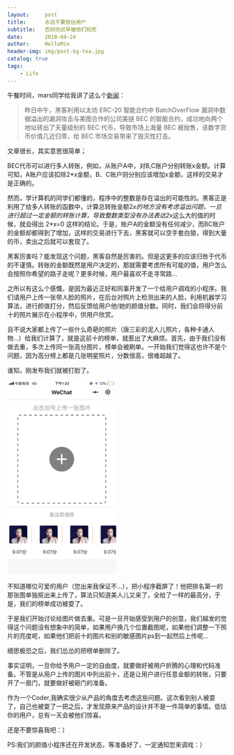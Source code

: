 ```yaml
---
layout:     post
title:      永远不要低估用户
subtitle:   否则你迟早被他们玩死
date:       2018-04-24
author:     HelloMin
header-img: img/post-bg-tea.jpg
catalog: true
tags:
    - Life
---
```

午餐时间，mars同学给我讲了这么个[新闻](https://www.huxiu.com/article/241333.html)：

> 昨日中午，黑客利用以太坊 ERC-20 智能合约中 BatchOverFlow 漏洞中数据溢出的漏洞攻击与美图合作的公司美链 BEC 的智能合约，成功地向两个地址转出了天量级别的 BEC 代币，导致市场上海量 BEC 被抛售，该数字货币价值几近归零，给 BEC 市场交易带来了毁灭性打击。

文章很长，其实意思很简单；

BEC代币可以进行多人转账，例如，从账户A中，对B,C账户分别转账x金额。计算可知，A账户应该扣除2*x金额，B、C账户则分别应该增加x金额，这样的交易才是正确的。

然而，学计算机的同学们都懂的，程序中的整数是存在溢出的可能性的。黑客正是利用了给多人转账的函数中，计算总转账金额2*x的地方没有考虑溢出问题，一旦进行超过一定金额的转账计算，导致整数类型没有办法表达2*x这么大的值的时候，就会得出 2*x=0 这样的结论。于是，账户A的金额没有任何减少，而BC账户的金额却都得到了增加，这样的交易进行下去，黑客就可以空手套白狼，得到大量的币，卖出之后就可以套现了。

黑客厉害吗？能发现这个问题，黑客自然是厉害的。但是这更多的应该归咎于代币的不谨慎。转账的金额既然是用户决定的，那就需要考虑所有可能的值，用户怎么会按照你希望的路子走呢？更多时候，用户最喜欢不走寻常路...

之所以有这么个感慨，是因为最近正好和同事开发了一个给用户调戏的小程序。我们请用户上传一张带人脸的照片，在后台对照片上检测出来的人脸，利用机器学习算法，进行颜值打分，然后反馈给用户他/她的颜值分数。同时，我们会将得分前十的照片展示在小程序中，供用户欣赏。

且不说大家都上传了一些什么奇葩的照片（唐三彩的泥人儿照片，各种卡通人物...）给我们计算了，就是这前十的榜单，就惹出了大麻烦。首先，由于我们没有做去重，多次上传同一张高分图片，榜单会被刷单。一开始我们觉得这也许不是个问题，因为高分榜上都是几张明星照片，分数很高，很难超越了。

谁知，刚发布我们就被打脸了。

<img src="/img/post_img/facerating_shua.png" alt="榜单被刷了" width="250px"/>

不知道哪位可爱的用户（您出来我保证不...），把小程序截屏了！他把排名第一的那张图单独抠出来上传了，算法只知道美人儿又来了，全给了一样的最高分，于是，我们的榜单成功被耍了。

于是我们开始讨论给图片做去重。可是一旦开始感受到用户的创意，我们越发的觉得这个问题没有想象中的简单，如果用户换几个位置截图呢，如果他们调整一下照片的亮度呢，如果他们把前十的图片和别的敏感图片ps到一起然后上传呢...

细思极恐之后，我们怂怂的把榜单删除了。

事实证明，一旦你给予用户一定的自由度，就要做好被用户折腾的心理和代码准备。不管是从用户上传的图片中列出前十，还是让用户进行任意金额的转账，只要开了一扇门，就要做好被砸门的准备。

作为一个Coder,我确实很少从产品的角度去考虑这些问题。这次看到别人被耍了，自己也被耍了一把之后，才发现原来产品的设计并不是一件简单的事情。低估你的用户，总有一天会被他们惊喜。

还是不要惊喜我吧：）

PS:我们的颜值小程序还在开发状态，等准备好了，一定通知您来调戏：）
